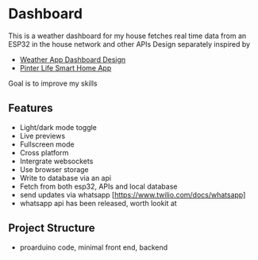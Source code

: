 
# Dashboard

This is a weather dashboard for my house
fetches real time data from an ESP32 in the house network and other APIs
Design separately inspired by

- [Weather App Dashboard Design](https://dribbble.com/shots/16833006-Weather-App-Dashboard-Design )
- [Pinter Life Smart Home App](https://dribbble.com/shots/15592686-Pinter-Life-Smart-Home-App)

Goal is to improve my skills

## Features

- Light/dark mode toggle
- Live previews
- Fullscreen mode
- Cross platform
- Intergrate websockets
- Use browser storage
- Write to database via an api
- Fetch from both esp32, APIs and local database
- send updates via whatsapp [https://www.twilio.com/docs/whatsapp]
- whatsapp api has been released, worth lookit at

## Project Structure

- proarduino code, minimal front end, backend
